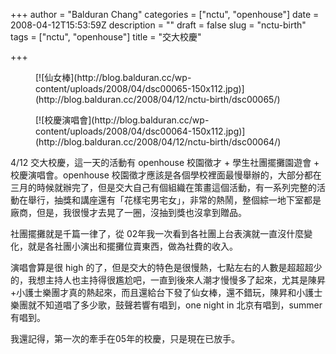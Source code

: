 +++
author = "Balduran Chang"
categories = ["nctu", "openhouse"]
date = 2008-04-12T15:53:59Z
description = ""
draft = false
slug = "nctu-birth"
tags = ["nctu", "openhouse"]
title = "交大校慶"

+++


<div class="gallery galleryid-706 gallery-columns-3 gallery-size-thumbnail" id="gallery-5"><figure class="gallery-item"><div class="gallery-icon landscape">[![仙女棒](http://blog.balduran.cc/wp-content/uploads/2008/04/dsc00065-150x112.jpg)](http://blog.balduran.cc/2008/04/12/nctu-birth/dsc00065/)</div></figure><figure class="gallery-item"><div class="gallery-icon landscape">[![校慶演唱會](http://blog.balduran.cc/wp-content/uploads/2008/04/dsc00064-150x112.jpg)](http://blog.balduran.cc/2008/04/12/nctu-birth/dsc00064/)</div></figure></div> 4/12 交大校慶，這一天的活動有 openhouse 校園徵才 + 學生社團擺攤園遊會 + 校慶演唱會。openhouse 校園徵才應該是各個學校裡面最慢舉辦的，大部分都在三月的時候就辦完了，但是交大自己有個組織在策畫這個活動，有一系列完整的活動在舉行，抽獎和講座還有「花樣宅男宅女」，非常的熱鬧，整個綜一地下室都是廠商，但是，我很慢才去晃了一圈，沒抽到獎也沒拿到贈品。

社團擺攤就是千篇一律了，從 02年我一次看到各社團上台表演就一直沒什麼變化，就是各社團小演出和擺攤位賣東西，做為社費的收入。

演唱會算是很 high 的了，但是交大的特色是很慢熱，七點左右的人數是超超超少的，我想主持人也主持得很尷尬吧，一直到後來人潮才慢慢多了起來，尤其是陳昇+小護士樂團才真的熱起來，而且還給台下發了仙女棒，還不錯玩，陳昇和小護士樂團就不知道唱了多少歌，鼓聲若響有唱到，one night in 北京有唱到，summer有唱到。

我還記得，第一次的牽手在05年的校慶，只是現在已放手。

